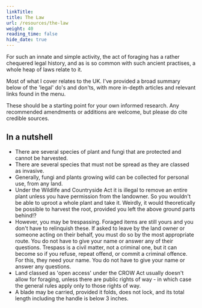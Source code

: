 ```yaml
---
linkTitle: 
title: The Law
url: /resources/the-law
weight: 40
reading_time: false
hide_date: true
---
```


For such an innate and simple activity, the act of foraging has a rather chequered legal history, and as is so common with such ancient practises, a whole heap of laws relate to it. 

Most of what I cover relates to the UK. I've provided a broad summary below of the 'legal' do's and don'ts, with more in-depth articles and relevant links found in the menu.

These should be a starting point for your own informed research. Any recommended amendments or additions are welcome, but please do cite credible sources.

## In a nutshell

- There are several species of plant and fungi that are protected and cannot be harvested. 
- There are several species that must not be spread as they are classed as invasive.
- Generally, fungi and plants growing wild can be collected for personal use, from any land.
- Under the Wildlife and Countryside Act it is illegal to remove an entire plant unless you have permission from the landowner. So you wouldn't be able to uproot a whole plant and take it. Weirdly, it would theoretically be possible to harvest the root, provided you left the above ground parts behind!?
- However, you may be trespassing. Foraged items are still yours and you don't have to relinquish these. If asked to leave by the land owner or someone acting on their behalf, you must do so by the most appropriate route. You do not have to give your name or answer any of their questions. Trespass is a civil matter, not a criminal one, but it can become so if you refuse, repeat offend, or commit a criminal offence. For this, they need your name. You do not have to give your name or answer any questions.
- Land classed as 'open access' under the CROW Act usually doesn't allow for foraging, unless there are public rights of way - in which case the general rules apply only to those rights of way.
- A blade may be carried, provided it folds, does not lock, and its total length including the handle is below 3 inches.
